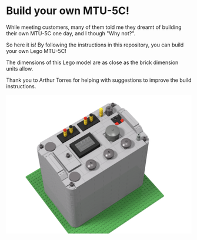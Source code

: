 # Build your own MTU-5C!

While meeting customers, many of them told me they dreamt of building their own MTU-5C one day, and I though "Why not?".

So here it is! By following the instructions in this repository, you can build your own Lego MTU-5C!

The dimensions of this Lego model are as close as the brick dimension units allow.

Thank you to Arthur Torres for helping with suggestions to improve the build instructions.

![Image](media/MTU-5C.png)
